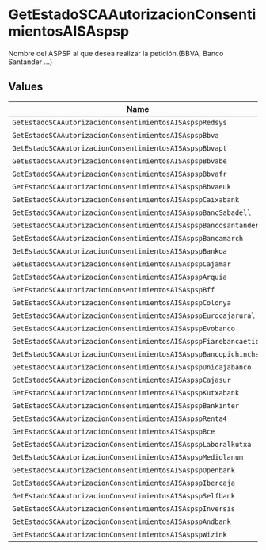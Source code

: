 # GetEstadoSCAAutorizacionConsentimientosAISAspsp

Nombre del ASPSP al que desea realizar la petición.(BBVA, Banco Santander ...)


## Values

| Name                                                             | Value                                                            |
| ---------------------------------------------------------------- | ---------------------------------------------------------------- |
| `GetEstadoSCAAutorizacionConsentimientosAISAspspRedsys`          | redsys                                                           |
| `GetEstadoSCAAutorizacionConsentimientosAISAspspBbva`            | BBVA                                                             |
| `GetEstadoSCAAutorizacionConsentimientosAISAspspBbvapt`          | BBVAPT                                                           |
| `GetEstadoSCAAutorizacionConsentimientosAISAspspBbvabe`          | BBVABE                                                           |
| `GetEstadoSCAAutorizacionConsentimientosAISAspspBbvafr`          | BBVAFR                                                           |
| `GetEstadoSCAAutorizacionConsentimientosAISAspspBbvaeuk`         | BBVAEUK                                                          |
| `GetEstadoSCAAutorizacionConsentimientosAISAspspCaixabank`       | caixabank                                                        |
| `GetEstadoSCAAutorizacionConsentimientosAISAspspBancSabadell`    | BancSabadell                                                     |
| `GetEstadoSCAAutorizacionConsentimientosAISAspspBancosantander`  | bancosantander                                                   |
| `GetEstadoSCAAutorizacionConsentimientosAISAspspBancamarch`      | bancamarch                                                       |
| `GetEstadoSCAAutorizacionConsentimientosAISAspspBankoa`          | bankoa                                                           |
| `GetEstadoSCAAutorizacionConsentimientosAISAspspCajamar`         | cajamar                                                          |
| `GetEstadoSCAAutorizacionConsentimientosAISAspspArquia`          | arquia                                                           |
| `GetEstadoSCAAutorizacionConsentimientosAISAspspBff`             | BFF                                                              |
| `GetEstadoSCAAutorizacionConsentimientosAISAspspColonya`         | colonya                                                          |
| `GetEstadoSCAAutorizacionConsentimientosAISAspspEurocajarural`   | eurocajarural                                                    |
| `GetEstadoSCAAutorizacionConsentimientosAISAspspEvobanco`        | evobanco                                                         |
| `GetEstadoSCAAutorizacionConsentimientosAISAspspFiarebancaetica` | fiarebancaetica                                                  |
| `GetEstadoSCAAutorizacionConsentimientosAISAspspBancopichincha`  | bancopichincha                                                   |
| `GetEstadoSCAAutorizacionConsentimientosAISAspspUnicajabanco`    | unicajabanco                                                     |
| `GetEstadoSCAAutorizacionConsentimientosAISAspspCajasur`         | cajasur                                                          |
| `GetEstadoSCAAutorizacionConsentimientosAISAspspKutxabank`       | kutxabank                                                        |
| `GetEstadoSCAAutorizacionConsentimientosAISAspspBankinter`       | bankinter                                                        |
| `GetEstadoSCAAutorizacionConsentimientosAISAspspRenta4`          | renta4                                                           |
| `GetEstadoSCAAutorizacionConsentimientosAISAspspBce`             | BCE                                                              |
| `GetEstadoSCAAutorizacionConsentimientosAISAspspLaboralkutxa`    | laboralkutxa                                                     |
| `GetEstadoSCAAutorizacionConsentimientosAISAspspMediolanum`      | mediolanum                                                       |
| `GetEstadoSCAAutorizacionConsentimientosAISAspspOpenbank`        | openbank                                                         |
| `GetEstadoSCAAutorizacionConsentimientosAISAspspIbercaja`        | ibercaja                                                         |
| `GetEstadoSCAAutorizacionConsentimientosAISAspspSelfbank`        | selfbank                                                         |
| `GetEstadoSCAAutorizacionConsentimientosAISAspspInversis`        | inversis                                                         |
| `GetEstadoSCAAutorizacionConsentimientosAISAspspAndbank`         | andbank                                                          |
| `GetEstadoSCAAutorizacionConsentimientosAISAspspWizink`          | wizink                                                           |